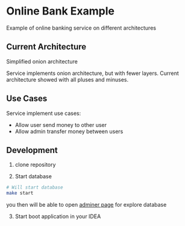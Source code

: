 # Online Bank Example

Example of online banking service on different architectures

## Current Architecture

Simplified onion architecture

Service implements onion architecture, but with fewer layers. 
Current architecture showed with all pluses and minuses.

## Use Cases

Service implement use cases:
* Allow user send money to other user
* Allow admin transfer money between users

## Development

1) clone repository

2) Start database
```bash
# Will start database
make start
```

you then will be able to open [adminer page](http://localhost:8080/?pgsql=localhost%3A5432&username=postgres&db=bank&ns=public)
for explore database

3) Start boot application in your IDEA